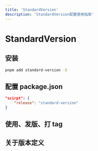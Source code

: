 ```yaml
---
title: 'StandardVersion'
description: 'StandardVersion配置使用指南'
---
```


# StandardVersion

## 安装

```bash
pnpm add standard-version -S
```

## 配置 package.json

```json
"scirpt": {
    "release": "standard-version"
}
```

## 使用、发版、打 tag

## 关于版本定义

